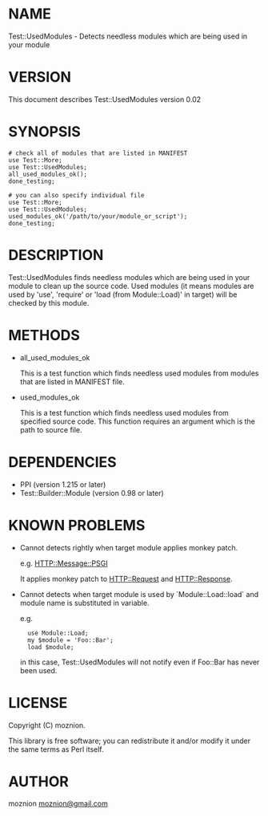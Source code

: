 # NAME

Test::UsedModules - Detects needless modules which are being used in your module



# VERSION

This document describes Test::UsedModules version 0.02



# SYNOPSIS

    # check all of modules that are listed in MANIFEST
    use Test::More;
    use Test::UsedModules;
    all_used_modules_ok();
    done_testing;

    # you can also specify individual file
    use Test::More;
    use Test::UsedModules;
    used_modules_ok('/path/to/your/module_or_script');
    done_testing;



# DESCRIPTION

Test::UsedModules finds needless modules which are being used in your module to clean up the source code.
Used modules (it means modules are used by 'use', 'require' or 'load (from Module::Load)' in target) will be checked by this module.



# METHODS

- all\_used\_modules\_ok

    This is a test function which finds needless used modules from modules that are listed in MANIFEST file.

- used\_modules\_ok

    This is a test function which finds needless used modules from specified source code.
    This function requires an argument which is the path to source file.

# DEPENDENCIES

- PPI (version 1.215 or later)
- Test::Builder::Module (version 0.98 or later)

# KNOWN PROBLEMS

- Cannot detects rightly when target module applies monkey patch.

    e.g. [HTTP::Message::PSGI](http://search.cpan.org/perldoc?HTTP::Message::PSGI)

    It applies monkey patch to [HTTP::Request](http://search.cpan.org/perldoc?HTTP::Request) and [HTTP::Response](http://search.cpan.org/perldoc?HTTP::Response).

- Cannot detects when target module is used by \`Module::Load::load\` and module name is substituted in variable.

    e.g.

        use Module::Load;
        my $module = 'Foo::Bar';
        load $module;

    in this case, Test::UsedModules will not notify even if Foo::Bar has never been used.

# LICENSE

Copyright (C) moznion.

This library is free software; you can redistribute it and/or modify
it under the same terms as Perl itself.



# AUTHOR

moznion <moznion@gmail.com>

